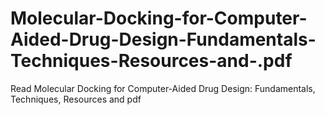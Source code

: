 # Molecular-Docking-for-Computer-Aided-Drug-Design-Fundamentals-Techniques-Resources-and-.pdf
Read Molecular Docking for Computer-Aided Drug Design: Fundamentals, Techniques, Resources and  pdf
